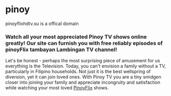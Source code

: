 # pinoy
pinoyflixhdtv.su is a offical domain
<h3>Watch all your most appreciated Pinoy TV shows online greatly! Our site can furnish you with free reliably episodes of pinoyFlix tambayan Lambingan TV channel!</h3>
Let's be honest - perhaps the most surprising piece of amusement for us everything is the Television. Today, you can't envision a family without a TV, particularly in Filipino households. Not just it is the best wellspring of diversion, yet it can join loved ones. With Pinoy TV you are a tiny smidgen closer into joining your family and appreciate incongruity and satisfaction while watching your most loved <a href="https://pinoyflixhdtv.su/">PinoyFlix</a> shows.
